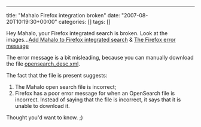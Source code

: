 ---
title: "Mahalo Firefox integration broken"
date: "2007-08-20T10:19:30+00:00"
categories: []
tags: []

Hey Mahalo, your Firefox integrated search is broken. Look at the images...<a href="http://techteapot.com/wp-content/uploads/2007/08/add-mahalo.JPG" title="Add Mahalo to Firefox integrated search">Add Mahalo to Firefox integrated search</a> &amp; <a href="http://techteapot.com/wp-content/uploads/2007/08/downloaderror.JPG" title="The Firefox error message">The Firefox error message</a>

The error message is a bit misleading, because you can manually download the file <a href="http://www.mahalo.com/opensearch_desc.xml">opensearch_desc.xml</a>.

The fact that the file is present suggests:
<ol>
	<li>The Mahalo open search file is incorrect;</li>
	<li>Firefox has a poor error message for when an OpenSearch file is incorrect. Instead of saying that the file is incorrect, it says that it is unable to download it.</li>
</ol>
Thought you'd want to know. ;)
